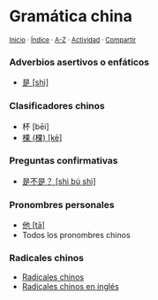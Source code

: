 # Gramática china
<sup>[Inicio](../index.md) · [Índice](../indices/gramaticas.md) · [A-Z](../indices/alfabetico.md) · [Actividad](../indices/actividad.md) · [Compartir](https://x.com/intent/tweet?text=Gram%C3%A1tica%20china%20en%20Jucardus%2C%20subdividida%20en%20temas.%0A%E2%86%92%20https%3A%2F%2Fjucardus.github.io%2Findices%2Fgramatica-china.html%0A%0A%23grmtc_jucardus%20%23indcs_jucardus%0A%40jucardus)</sup>

### Adverbios asertivos o enfáticos

* [是 [shì]](../contenido/s/h/i/shi4-26159.md)

### Clasificadores chinos

* 杯 [bēi]
* [棵 (棵) [kē]](../contenido/k/e/1/ke1-26869.md)

### Preguntas confirmativas

* [是不是？ [shì bú shì]](../contenido/s/h/i/shi4-bu2-shi4.md)

### Pronombres personales

* [他 [tā]](../contenido/t/a/1/ta1-20182.md)
* Todos los pronombres chinos

### Radicales chinos

* [Radicales chinos](../indices/radicales-chinos.md)
* [Radicales chinos en inglés](../contenido/r/a/d/radicales-chinos-ingles.md)
